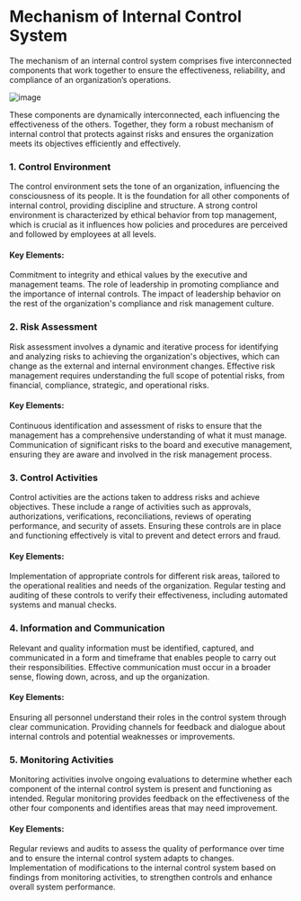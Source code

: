 # Mechanism of Internal Control System

The mechanism of an internal control system comprises five interconnected components that work together to ensure the effectiveness, reliability, and compliance of an organization’s operations. 

![image](https://github.com/Collegehive/Notes/assets/159722383/195ae83c-6ba1-4a68-8d57-9dd7f583516f)

These components are dynamically interconnected, each influencing the effectiveness of the others. Together, they form a robust mechanism of internal control that protects against risks and ensures the organization meets its objectives efficiently and effectively.


### 1. Control Environment
 

The control environment sets the tone of an organization, influencing the consciousness of its people. It is the foundation for all other components of internal control, providing discipline and structure.
A strong control environment is characterized by ethical behavior from top management, which is crucial as it influences how policies and procedures are perceived and followed by employees at all levels.

#### Key Elements:

Commitment to integrity and ethical values by the executive and management teams.
The role of leadership in promoting compliance and the importance of internal controls.
The impact of leadership behavior on the rest of the organization's compliance and risk management culture.

### 2. Risk Assessment
 

Risk assessment involves a dynamic and iterative process for identifying and analyzing risks to achieving the organization's objectives, which can change as the external and internal environment changes.
Effective risk management requires understanding the full scope of potential risks, from financial, compliance, strategic, and operational risks.

#### Key Elements:

Continuous identification and assessment of risks to ensure that the management has a comprehensive understanding of what it must manage.
Communication of significant risks to the board and executive management, ensuring they are aware and involved in the risk management process.

### 3. Control Activities
 

Control activities are the actions taken to address risks and achieve objectives. These include a range of activities such as approvals, authorizations, verifications, reconciliations, reviews of operating performance, and security of assets.
Ensuring these controls are in place and functioning effectively is vital to prevent and detect errors and fraud.

#### Key Elements:

Implementation of appropriate controls for different risk areas, tailored to the operational realities and needs of the organization.
Regular testing and auditing of these controls to verify their effectiveness, including automated systems and manual checks.

### 4. Information and Communication
 

Relevant and quality information must be identified, captured, and communicated in a form and timeframe that enables people to carry out their responsibilities.
Effective communication must occur in a broader sense, flowing down, across, and up the organization.

#### Key Elements:

Ensuring all personnel understand their roles in the control system through clear communication.
Providing channels for feedback and dialogue about internal controls and potential weaknesses or improvements.

### 5. Monitoring Activities
 

Monitoring activities involve ongoing evaluations to determine whether each component of the internal control system is present and functioning as intended.
Regular monitoring provides feedback on the effectiveness of the other four components and identifies areas that may need improvement.

#### Key Elements:

Regular reviews and audits to assess the quality of performance over time and to ensure the internal control system adapts to changes.
Implementation of modifications to the internal control system based on findings from monitoring activities, to strengthen controls and enhance overall system performance.















